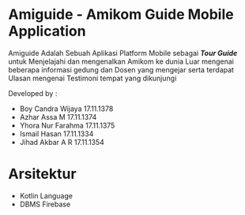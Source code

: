 # Amiguide - Amikom Guide Mobile Application

Amiguide Adalah Sebuah Aplikasi Platform Mobile sebagai ***Tour Guide*** untuk Menjelajahi dan mengenalkan Amikom ke dunia Luar mengenai beberapa informasi gedung dan Dosen yang mengejar serta terdapat Ulasan mengenai Testimoni tempat yang dikunjungi 

Developed by :
- Boy Candra Wijaya 17.11.1378
- Azhar Assa M 17.11.1374
- Yhora Nur Farahma 17.11.1375
- Ismail Hasan 17.11.1334
- Jihad Akbar A R 17.11.1354

# Arsitektur
- Kotlin Language
- DBMS Firebase
